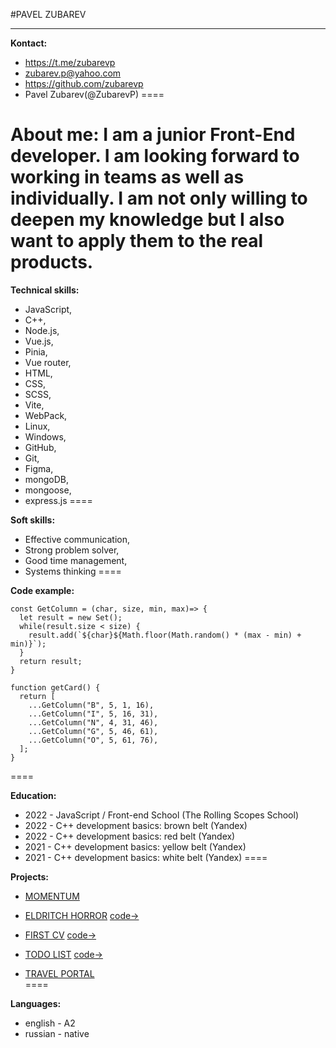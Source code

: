 #PAVEL ZUBAREV
***********

**Kontact:**
+ https://t.me/zubarevp 
+ zubarev.p@yahoo.com 
+ https://github.com/zubarevp 
+ Pavel Zubarev(@ZubarevP)
====

**About me:**
I am a junior Front-End developer. I am looking forward to working in teams as well as individually. I am not only willing to deepen my knowledge but I also want to apply them to the real products.
====

**Technical skills:**
+ JavaScript, 
+ C++, 
+ Node.js, 
+ Vue.js, 
+ Pinia, 
+ Vue router, 
+ HTML,  
+ CSS, 
+ SCSS, 
+ Vite, 
+ WebPack, 
+ Linux, 
+ Windows, 
+ GitHub, 
+ Git, 
+ Figma, 
+ mongoDB, 
+ mongoose, 
+ express.js
====

**Soft skills:**
+ Effective communication, 
+ Strong problem solver, 
+ Good time management, 
+ Systems thinking
====

**Code example:**
```
const GetColumn = (char, size, min, max)=> {
  let result = new Set();
  while(result.size < size) {
    result.add(`${char}${Math.floor(Math.random() * (max - min) + min)}`);
  }
  return result;
}

function getCard() {
  return [
    ...GetColumn("B", 5, 1, 16),
    ...GetColumn("I", 5, 16, 31),
    ...GetColumn("N", 4, 31, 46),
    ...GetColumn("G", 5, 46, 61),
    ...GetColumn("O", 5, 61, 76),
  ];
}
```
====

**Education:**
- 2022 - JavaScript / Front-end School (The Rolling Scopes School)
- 2022 - C++ development basics: brown belt (Yandex)
- 2022 - C++ development basics: red belt (Yandex)
- 2021 - C++ development basics: yellow belt (Yandex)
- 2021 - C++ development basics: white belt (Yandex)
====

**Projects:**
* [MOMENTUM](https://rolling-scopes-school.github.io/zubarevp-JSFEPRESCHOOL2022Q2/momentum/) 

* [ELDRITCH HORROR](https://zubarevp.github.io/codejam-eldritch/codejam-eldritch/) [code->](https://github.com/ZubarevP/codejam-eldritch/tree/horror)

* [FIRST CV](https://zubarevp.github.io/cv/) [code->](https://github.com/ZubarevP/cv)

* [TODO LIST](https://deft-mermaid-1e3d67.netlify.app) [code->](https://github.com/ZubarevP/ToDoList) 

* [TRAVEL PORTAL](https://rolling-scopes-school.github.io/zubarevp-JSFEPRESCHOOL2022Q2/travel/)  
====

**Languages:**
+ english - A2
+ russian - native
